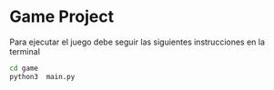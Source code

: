 # Game Project

Para ejecutar el juego debe seguir las siguientes instrucciones en la terminal

```sh
cd game
python3  main.py
```